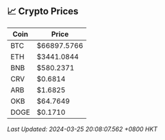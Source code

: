 ## 📈 Crypto Prices

| Coin | Price |
| ---- | ----- |
| BTC | $66897.5766 |
| ETH | $3441.0844 |
| BNB | $580.2371 |
| CRV | $0.6814 |
| ARB | $1.6825 |
| OKB | $64.7649 |
| DOGE | $0.1710 |

_Last Updated: 2024-03-25 20:08:07.562 +0800 HKT_